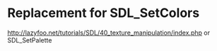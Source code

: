 # Replacement for SDL_SetColors
http://lazyfoo.net/tutorials/SDL/40_texture_manipulation/index.php
or SDL_SetPalette
